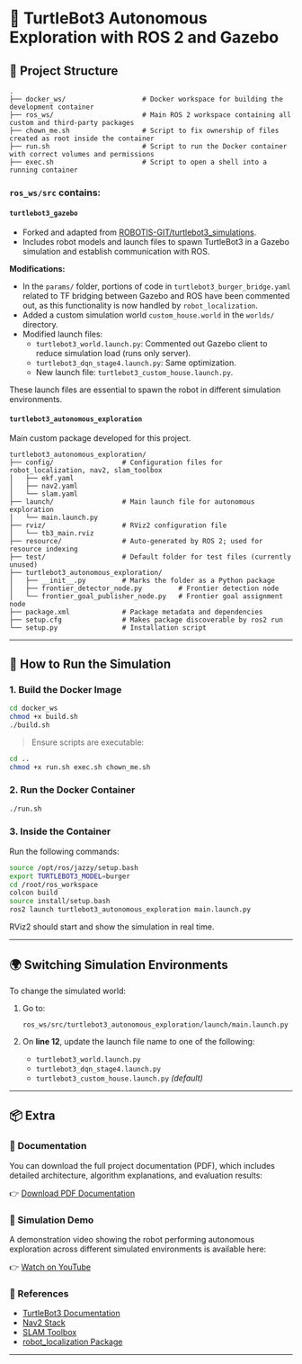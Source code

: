 # 🧭 TurtleBot3 Autonomous Exploration with ROS 2 and Gazebo

## 📁 Project Structure

```
.
├── docker_ws/                   # Docker workspace for building the development container
├── ros_ws/                      # Main ROS 2 workspace containing all custom and third-party packages
├── chown_me.sh                  # Script to fix ownership of files created as root inside the container
├── run.sh                       # Script to run the Docker container with correct volumes and permissions
├── exec.sh                      # Script to open a shell into a running container
```

### `ros_ws/src` contains:

#### `turtlebot3_gazebo`
- Forked and adapted from [ROBOTIS-GIT/turtlebot3_simulations](https://github.com/ROBOTIS-GIT/turtlebot3_simulations).
- Includes robot models and launch files to spawn TurtleBot3 in a Gazebo simulation and establish communication with ROS.

**Modifications:**
- In the `params/` folder, portions of code in `turtlebot3_burger_bridge.yaml` related to TF bridging between Gazebo and ROS have been commented out, as this functionality is now handled by `robot_localization`.
- Added a custom simulation world `custom_house.world` in the `worlds/` directory.
- Modified launch files:
  - `turtlebot3_world.launch.py`: Commented out Gazebo client to reduce simulation load (runs only server).
  - `turtlebot3_dqn_stage4.launch.py`: Same optimization.
  - New launch file: `turtlebot3_custom_house.launch.py`.
  
These launch files are essential to spawn the robot in different simulation environments.

#### `turtlebot3_autonomous_exploration`
Main custom package developed for this project.

```
turtlebot3_autonomous_exploration/
├── config/                 # Configuration files for robot_localization, nav2, slam_toolbox
│   ├── ekf.yaml
│   ├── nav2.yaml
│   └── slam.yaml
├── launch/                 # Main launch file for autonomous exploration
│   └── main.launch.py
├── rviz/                   # RViz2 configuration file
│   └── tb3_main.rviz
├── resource/               # Auto-generated by ROS 2; used for resource indexing
├── test/                   # Default folder for test files (currently unused)
├── turtlebot3_autonomous_exploration/
│   ├── __init__.py         # Marks the folder as a Python package
│   ├── frontier_detector_node.py         # Frontier detection node
│   └── frontier_goal_publisher_node.py   # Frontier goal assignment node
├── package.xml             # Package metadata and dependencies
├── setup.cfg               # Makes package discoverable by ros2 run
└── setup.py                # Installation script
```

---

## 🚀 How to Run the Simulation

### 1. **Build the Docker Image**

```bash
cd docker_ws
chmod +x build.sh
./build.sh
```

> Ensure scripts are executable:
```bash
cd ..
chmod +x run.sh exec.sh chown_me.sh
```

### 2. **Run the Docker Container**

```bash
./run.sh
```

### 3. **Inside the Container**

Run the following commands:

```bash
source /opt/ros/jazzy/setup.bash
export TURTLEBOT3_MODEL=burger
cd /root/ros_workspace
colcon build
source install/setup.bash
ros2 launch turtlebot3_autonomous_exploration main.launch.py
```

RViz2 should start and show the simulation in real time.

---

## 🌍 Switching Simulation Environments

To change the simulated world:

1. Go to:
   ```
   ros_ws/src/turtlebot3_autonomous_exploration/launch/main.launch.py
   ```
2. On **line 12**, update the launch file name to one of the following:

   - `turtlebot3_world.launch.py`
   - `turtlebot3_dqn_stage4.launch.py`
   - `turtlebot3_custom_house.launch.py` *(default)*

---

## 📦 Extra

### 📘 Documentation
You can download the full project documentation (PDF), which includes detailed architecture, algorithm explanations, and evaluation results:

👉 [Download PDF Documentation](https://drive.google.com/file/d/1F-WNgeTULFckyANYI3nwbSxdwaiNglk-/view?usp=share_link)

### 🎥 Simulation Demo
A demonstration video showing the robot performing autonomous exploration across different simulated environments is available here:

👉 [Watch on YouTube](https://youtu.be/_6K4ttu2d38)

### 🔗 References
- [TurtleBot3 Documentation](https://emanual.robotis.com/docs/en/platform/turtlebot3/overview/)
- [Nav2 Stack](https://docs.nav2.org)
- [SLAM Toolbox](https://github.com/SteveMacenski/slam_toolbox)
- [robot_localization Package](https://github.com/cra-ros-pkg/robot_localization)

---

